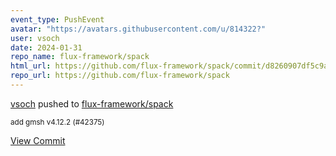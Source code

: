 ```yaml
---
event_type: PushEvent
avatar: "https://avatars.githubusercontent.com/u/814322?"
user: vsoch
date: 2024-01-31
repo_name: flux-framework/spack
html_url: https://github.com/flux-framework/spack/commit/d8260907df5c9a91fde1f229edd5b0390c595678
repo_url: https://github.com/flux-framework/spack
---
```


<a href='https://github.com/vsoch' target='_blank'>vsoch</a> pushed to <a href='https://github.com/flux-framework/spack' target='_blank'>flux-framework/spack</a>

<small>add gmsh v4.12.2 (#42375)</small>

<a href='https://github.com/flux-framework/spack/commit/d8260907df5c9a91fde1f229edd5b0390c595678' target='_blank'>View Commit</a>